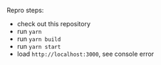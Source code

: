 Repro steps:

- check out this repository
- run `yarn`
- run `yarn build`
- run `yarn start`
- load `http://localhost:3000`, see console error